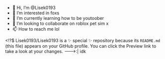 - 👋 Hi, I’m @Lisek0193
- 👀 I’m interested in foxs
- 🌱 I’m currently learning how to be youtoober
- 💞️ I’m looking to collaborate on roblox pet sim x
- 📫 How to reach me lol

<!?$
Lisek0193/Lisek0193 is a ✨ special ✨ repository because its `README.md` (this file) appears on your GitHub profile.
You can click the Preview link to take a look at your changes.
--->:| idk
